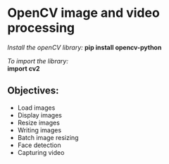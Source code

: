 # OpenCV image and video processing

*Install the openCV library:*
**pip install opencv-python**

*To import the library:*  
**import cv2**

## Objectives:
- Load images
- Display images
- Resize images
- Writing images
- Batch image resizing
- Face detection
- Capturing video